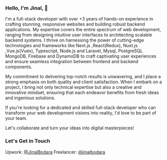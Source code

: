 ### Hello, I'm Jinal, 👋

I'm a full-stack developer with over +3 years of hands-on experience in crafting stunning, responsive websites and building robust backend applications. My expertise covers the entire spectrum of web development, ranging from designing intuitive user interfaces to architecting scalable backend systems. I thrive on harnessing the power of cutting-edge technologies and frameworks like Next.js ,React(Redux), Nuxt.js ,Vue.js(Vuex), Typescript, Node.js and Laravel, Mysql, PostgreSQL MongoDB, Firebase and DynamoDB to craft captivating user experiences and ensure seamless integration between frontend and backend components.

My commitment to delivering top-notch results is unwavering, and I place a strong emphasis on both quality and client satisfaction. When I embark on a project, I bring not only technical expertise but also a creative and innovative mindset, ensuring that each endeavor benefits from fresh ideas and ingenious solutions.

If you're looking for a dedicated and skilled full-stack developer who can transform your web development visions into reality, I'd love to be part of your team.

Let's collaborate and turn your ideas into digital masterpieces!


### Let's Get in Touch

Upwork: [@JinalBodara](https://www.upwork.com/freelancers/~0130f5f1e903417d0a)
Freelancer: [@jinalbodara](https://www.freelancer.com/u/jinalbodara)
